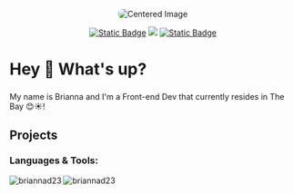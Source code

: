 <p align="center">
  <img src="https://i.postimg.cc/mrJq8Lm7/Briannad-Header.png" alt="Centered Image" style ="border-radius: 8px;">
</p>

<section align = "center">
    <a href="https://www.linkedin.com/in/briannaduncan/"><img alt="Static Badge" src="https://img.shields.io/badge/%7C_LinkedIn-blue?logo=LinkedIn&link=https%3A%2F%2Fwww.linkedin.com%2Fin%2Fbriannaduncan%2F"></a>
    <img src= https://img.shields.io/badge/Resume-lightblue?logo=DocuSign&logoColor=white&labelColor=grey>
   <a href="https://briannaduncandevportfolio.netlify.app/"><img alt="Static Badge" src="https://img.shields.io/badge/Portfolio-green?logo=React&logoColor=white&labelColor=grey"></a>

  
</section>






<h1 align="left">Hey 👋 What's up?</h1>

###

<p align="left">My name is Brianna and I'm a  Front-end Dev that currently resides in The Bay 😊☀️! </p>

###

<h2 align="left"> Projects </h2>

###


###



<div align="left">

<p align="left">


<h3 align="left">Languages & Tools:</h3>


<p><img align="left" src="https://github-readme-stats.vercel.app/api/top-langs?username=briannad23&show_icons=true&locale=en&layout=compact" alt="briannad23" /></p>

<p><img align="center" src="https://github-readme-streak-stats.herokuapp.com/?user=briannad23&" alt="briannad23" /></p>


</div>

